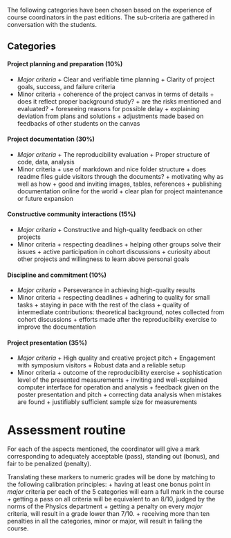 The following categories have been chosen based on the experience of course coordinators in the past editions. The sub-criteria are gathered in conversation with the students.
 
## Categories
 
#### Project planning and preparation (10%)
+ *Major criteria*
                + Clear and verifiable time planning
                + Clarity of project goals, success, and failure criteria
+ Minor criteria
                + coherence of the project canvas in terms of details
                + does it reflect proper background study?
                + are the risks mentioned and evaluated?
                + foreseeing reasons for possible delay
                + explaining deviation from plans and solutions
                + adjustments made based on feedbacks of other students on the canvas
               
#### Project documentation (30%)
+ *Major criteria*
                + The reproducibility evaluation
                + Proper structure of code, data, analysis
+ Minor criteria
                + use of markdown and nice folder structure
                + does readme files guide visitors through the documents?
                + motivating why as well as how
                + good and inviting images, tables, references
                + publishing documentation online for the world
                + clear plan for project maintenance or future expansion
               
#### Constructive community interactions (15%)
+ *Major criteria*
                + Constructive and high-quality feedback on other projects
+ Minor criteria
                + respecting deadlines
                + helping other groups solve their issues
                + active participation in cohort discussions
                + curiosity about other projects and willingness to learn above personal goals
               
#### Discipline and commitment (10%)
+ *Major criteria*
                + Perseverance in achieving high-quality results
+ Minor criteria
                + respecting deadlines
                + adhering to quality for small tasks
                + staying in pace with the rest of the class
                + quality of intermediate contributions: theoretical background, notes collected from cohort discussions
                + efforts made after the reproducibility exercise to improve the documentation
               
#### Project presentation (35%)
+ *Major criteria*
                + High quality and creative project pitch
                + Engagement with symposium visitors
                + Robust data and a reliable setup
+ Minor criteria
                + outcome of the reproducibility exercise
                + sophistication level of the presented measurements
                + inviting and well-explained computer interface for operation and analysis
                + feedback given on the poster presentation and pitch
                + correcting data analysis when mistakes are found
                + justifiably sufficient sample size for measurements
               
 
# Assessment routine
 
For each of the aspects mentioned, the coordinator will give a mark corresponding to adequately acceptable (pass), standing out (bonus), and fair to be penalized (penalty).
 
Translating these markers to numeric grades will be done by matching to the following calibration principles:
                + having at least one bonus point in *major* criteria per each of the 5 categories will earn a full mark in the course
                + getting a pass on all criteria will be equivalent to an 8/10, judged by the norms of the Physics department
                + getting a penalty on every *major* criteria, will result in a grade lower than 7/10.
                + receiving more than ten penalties in all the categories, minor or major, will result in failing the course.
 